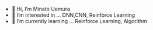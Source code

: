 - 👋 Hi, I’m Minato Uemura
- 👀 I’m interested in ... DNN,CNN, Reinforce Learning 
- 🌱 I’m currently learning ... Reinforce Learning, Algorithm
